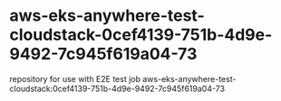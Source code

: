 # aws-eks-anywhere-test-cloudstack-0cef4139-751b-4d9e-9492-7c945f619a04-73
repository for use with E2E test job aws-eks-anywhere-test-cloudstack:0cef4139-751b-4d9e-9492-7c945f619a04-73
